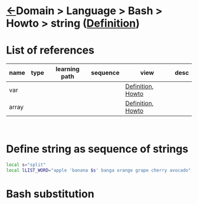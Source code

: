 <head><link rel="stylesheet" href="../../../../md.css"/><script src="../../../../md.js"></script></head>

[//]: #(Reference)
[Repo_Readme]:   ../list/object_list.md
[Item_Whatis]:   ../../../whatis/string_whatis.md

[Var_Whatis]:    ../../../whatis/variable_whatis.md
[Var_Howto]:     ../howto/var_howto.md
[Array_Whatis]:  ../../../whatis/array_whatis.md
[Array_Howto]:   ../howto/array_howto.md

# [&larr;][Repo_Readme]Domain > Language > Bash > Howto > string ([Definition][Item_Whatis])

# List of references
|name|type|learning path|sequence|view|desc|
|-|-|-|-|-|-|
|var||||[Definition][Var_Whatis], [Howto][Var_Howto]|
|array||||[Definition][Array_Whatis], [Howto][Array_Howto]|
<br>

# Define string as sequence of strings
```bash
local s="split"
local lLIST_WORD="apple 'banana $s' banga orange grape cherry avocado"
```

# Bash substitution